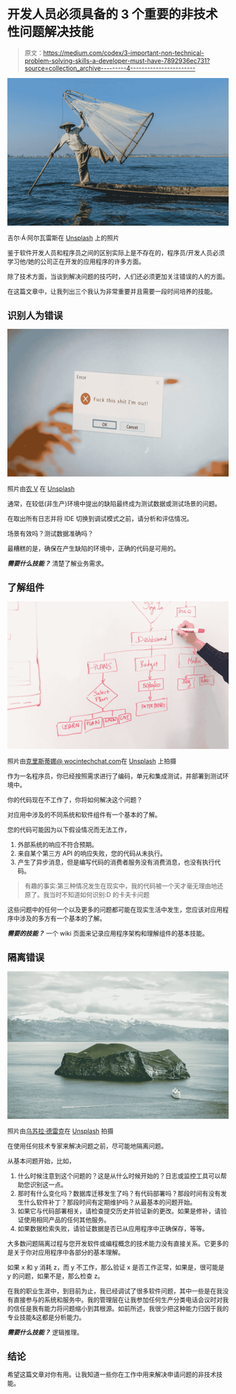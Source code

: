 # 开发人员必须具备的 3 个重要的非技术性问题解决技能

> 原文：<https://medium.com/codex/3-important-non-technical-problem-solving-skills-a-developer-must-have-7892936ec731?source=collection_archive---------4----------------------->

![](img/71822ca2dd620fc6593dc55940a5a0d4.png)

吉尔·Á·阿尔瓦雷斯在 [Unsplash](https://unsplash.com/s/photos/skills?utm_source=unsplash&utm_medium=referral&utm_content=creditCopyText) 上的照片

鉴于软件开发人员和程序员之间的区别实际上是不存在的，程序员/开发人员必须学习他/她的公司正在开发的应用程序的许多方面。

除了技术方面，当谈到解决问题的技巧时，人们还必须更加关注错误的人的方面。

在这篇文章中，让我列出三个我认为非常重要并且需要一段时间培养的技能。

## 识别人为错误

![](img/1f9abe58a442910e23a75ea86d2c2d0a.png)

照片由[农 V](https://unsplash.com/@californong?utm_source=unsplash&utm_medium=referral&utm_content=creditCopyText) 在 [Unsplash](https://unsplash.com/s/photos/error?utm_source=unsplash&utm_medium=referral&utm_content=creditCopyText)

通常，在较低(非生产)环境中提出的缺陷最终成为测试数据或测试场景的问题。

在取出所有日志并将 IDE 切换到调试模式之前，请分析和评估情况。

场景有效吗？测试数据准确吗？

最糟糕的是，确保在产生缺陷的环境中，正确的代码是可用的。

***需要什么技能？*** 清楚了解业务需求。

## 了解组件

![](img/c08700ca451b20d1ba48d76e5e987d81.png)

照片由[克里斯蒂娜@ wocintechchat.com](https://unsplash.com/@wocintechchat?utm_source=unsplash&utm_medium=referral&utm_content=creditCopyText)在 [Unsplash](https://unsplash.com/s/photos/software-development?utm_source=unsplash&utm_medium=referral&utm_content=creditCopyText) 上拍摄

作为一名程序员，你已经按照需求进行了编码，单元和集成测试，并部署到测试环境中。

你的代码现在不工作了，你将如何解决这个问题？

对应用中涉及的不同系统和软件组件有一个基本的了解。

您的代码可能因为以下假设情况而无法工作，

1.  外部系统的响应不符合预期。
2.  来自某个第三方 API 的响应失败，您的代码从未执行。
3.  产生了异步消息，但是编写代码的消费者服务没有消费消息，也没有执行代码。

> 有趣的事实:第三种情况发生在现实中，我的代码被一个天才毫无理由地还原了。我当时不知道如何识别:D 的卡夫卡问题

这些问题中的任何一个以及更多的问题都可能在现实生活中发生，您应该对应用程序中涉及的多方有一个基本的了解。

***需要的技能？*** 一个 wiki 页面来记录应用程序架构和理解组件的基本技能。

## 隔离错误

![](img/9023e020d2a0d32a9d490d1e54230daf.png)

照片由[乌苏拉·德雷克](https://unsplash.com/@ursuladrake?utm_source=unsplash&utm_medium=referral&utm_content=creditCopyText)在 [Unsplash](https://unsplash.com/s/photos/island?utm_source=unsplash&utm_medium=referral&utm_content=creditCopyText) 拍摄

在使用任何技术专家来解决问题之前，尽可能地隔离问题。

从基本问题开始，比如，

1.  什么时候注意到这个问题的？这是从什么时候开始的？日志或监控工具可以帮助您识别这一点。
2.  那时有什么变化吗？数据库迁移发生了吗？有代码部署吗？那段时间有没有发生什么软件补丁？那段时间有定期维护吗？从最基本的问题开始。
3.  如果它与代码部署相关，请检查提交历史并验证新的更改。如果是修补，请验证使用相同产品的任何其他服务。
4.  如果数据检索失败，请验证数据是否已从应用程序中正确保存，等等。

大多数问题隔离过程与您开发软件或编程概念的技术能力没有直接关系。它更多的是关于你对应用程序中各部分的基本理解。

如果 x 和 y 消耗 z，而 y 不工作，那么验证 x 是否工作正常，如果是，很可能是 y 的问题，如果不是，那么检查 z。

在我的职业生涯中，到目前为止，我已经调试了很多软件问题，其中一些是在我没有直接参与的系统和服务中。我的管理层在让我参加任何生产分类电话会议时对我的信任是我有能力将问题缩小到其根源。如前所述，我很少把这种能力归因于我的专业技能&这都是分析能力。

***需要什么技能？*** 逻辑推理。

## 结论

希望这篇文章对你有用。让我知道一些你在工作中用来解决申请问题的非技术技能。